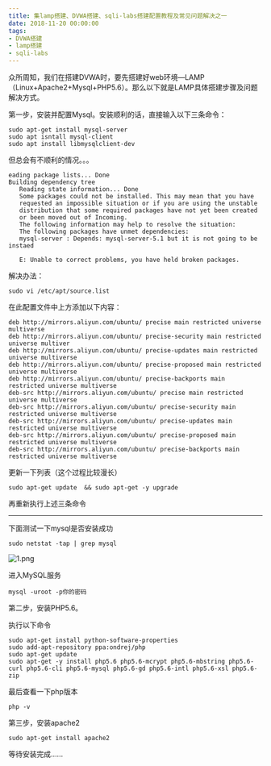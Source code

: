 ```yaml
---
title: 集lamp搭建、DVWA搭建、sqli-labs搭建配置教程及常见问题解决之一
date: 2018-11-20 00:00:00
tags:
- DVWA搭建
- lamp搭建
- sqli-labs
---
```


众所周知，我们在搭建DVWA时，要先搭建好web环境—LAMP（Linux+Apache2+Mysql+PHP5.6）。那么以下就是LAMP具体搭建步骤及问题解决方式。

第一步，安装并配置Mysql。安装顺利的话，直接输入以下三条命令：

``` shell
sudo apt-get install mysql-server
sudo apt isntall mysql-client
sudo apt install libmysqlclient-dev
```

但总会有不顺利的情况。。。

``` shell
eading package lists... Done
Building dependency tree       
   Reading state information... Done
   Some packages could not be installed. This may mean that you have
   requested an impossible situation or if you are using the unstable
   distribution that some required packages have not yet been created
   or been moved out of Incoming.
   The following information may help to resolve the situation:
   The following packages have unmet dependencies:
   mysql-server : Depends: mysql-server-5.1 but it is not going to be instaed

   E: Unable to correct problems, you have held broken packages.
```

解决办法：

``` shell
sudo vi /etc/apt/source.list
```

在此配置文件中上方添加以下内容：

``` shell
deb http://mirrors.aliyun.com/ubuntu/ precise main restricted universe multiverse 
deb http://mirrors.aliyun.com/ubuntu/ precise-security main restricted universe multiver 
deb http://mirrors.aliyun.com/ubuntu/ precise-updates main restricted universe multiverse 
deb http://mirrors.aliyun.com/ubuntu/ precise-proposed main restricted universe multiverse 
deb http://mirrors.aliyun.com/ubuntu/ precise-backports main restricted universe multiverse 
deb-src http://mirrors.aliyun.com/ubuntu/ precise main restricted universe multiverse 
deb-src http://mirrors.aliyun.com/ubuntu/ precise-security main restricted universe multiverse 
deb-src http://mirrors.aliyun.com/ubuntu/ precise-updates main restricted universe multiverse 
deb-src http://mirrors.aliyun.com/ubuntu/ precise-proposed main restricted universe multiverse 
deb-src http://mirrors.aliyun.com/ubuntu/ precise-backports main restricted universe multiverse
```

更新一下列表（这个过程比较漫长）

``` shell
sudo apt-get update  && sudo apt-get -y upgrade
```

再重新执行上述三条命令

------

下面测试一下mysql是否安装成功

``` shell
sudo netstat -tap | grep mysql
```

![1.png](https://i.loli.net/2021/08/11/t4zYgRTAmQuf2La.png)


进入MySQL服务

``` shell
mysql -uroot -p你的密码
```

第二步，安装PHP5.6。

执行以下命令

``` shell
sudo apt-get install python-software-properties 
sudo add-apt-repository ppa:ondrej/php 
sudo apt-get update 
sudo apt-get -y install php5.6 php5.6-mcrypt php5.6-mbstring php5.6-curl php5.6-cli php5.6-mysql php5.6-gd php5.6-intl php5.6-xsl php5.6-zip
```

最后查看一下php版本

``` shell
php -v
```

第三步，安装apache2

``` shell
sudo apt-get install apache2
```

等待安装完成……
